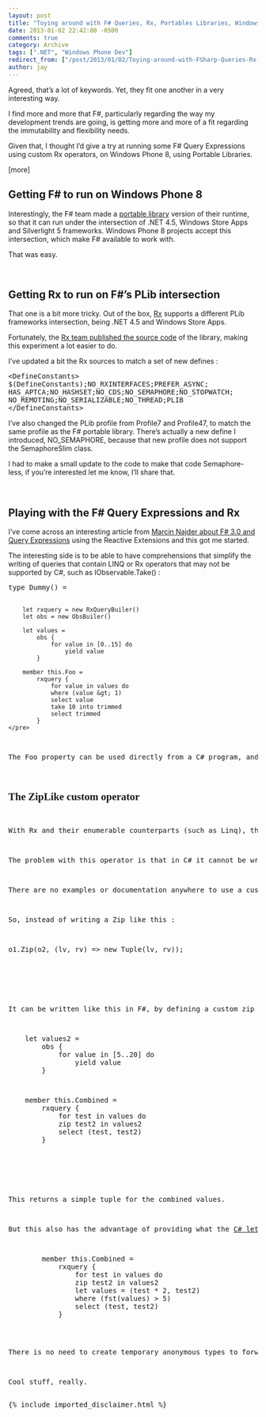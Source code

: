 ```yaml
---
layout: post
title: "Toying around with F# Queries, Rx, Portables Libraries, Windows [Phone] 8 and the Zip operator"
date: 2013-01-02 22:42:00 -0500
comments: true
category: Archive
tags: [".NET", "Windows Phone Dev"]
redirect_from: ["/post/2013/01/02/Toying-around-with-FSharp-Queries-Rx-Portables-Libraries-Windows-Phone-8-and-the-Zip-operator", "/post/2013/01/02/toying-around-with-fsharp-queries-rx-portables-libraries-windows-phone-8-and-the-zip-operator"]
author: jay
---
```

<!-- more -->
<p>Agreed, that&rsquo;s a lot of keywords. Yet, they fit one another in a very interesting way.</p>
<p>I find more and more that F#, particularly regarding the way my development trends are going, is getting more and more of a fit regarding the immutability and flexibility needs.</p>
<p>Given that, I thought I&rsquo;d give a try at running some F# Query Expressions using custom Rx operators, on Windows Phone 8, using Portable Libraries.</p>
<p>[more]</p>
<h2>Getting F# to run on Windows Phone 8</h2>
<p>Interestingly, the F# team made a <a href="http://msdn.microsoft.com/en-us/library/gg597391.aspx">portable library</a>&nbsp;version of their runtime, so that it can run under the intersection of .NET 4.5, Windows Store Apps and Silverlight 5 frameworks. Windows Phone 8 projects accept this intersection, which make F# available to work with.</p>
<p>That was easy.</p>
<p>&nbsp;</p>
<h2>Getting Rx to run on F#&rsquo;s PLib intersection</h2>
<p>That one is a bit more tricky. Out of the box, <a href="http://msdn.microsoft.com/en-us/data/gg577609.aspx">Rx</a>&nbsp;supports a different PLib frameworks intersection, being .NET 4.5 and Windows Store Apps.</p>
<p>Fortunately, the <a href="http://rx.codeplex.com/">Rx team published the source code</a> of the library, making this experiment a lot easier to do.</p>
<p>I&rsquo;ve updated a bit the Rx sources to match a set of new defines :</p>
<pre class="brush: xml">&lt;DefineConstants&gt;
$(DefineConstants);NO_RXINTERFACES;PREFER_ASYNC;
HAS_APTCA;NO_HASHSET;NO_CDS;NO_SEMAPHORE;NO_STOPWATCH;
NO_REMOTING;NO_SERIALIZABLE;NO_THREAD;PLIB
&lt;/DefineConstants&gt;</pre>
<p>I&rsquo;ve also changed the PLib profile&nbsp;from Profile7 and Profile47, to match the same profile as the F# portable library. There&rsquo;s actually a new define I introduced, NO_SEMAPHORE, because that new profile does not support the SemaphoreSlim class.</p>
<p>I had to make a small update to the code to make that code Semaphore-less, if you&rsquo;re interested let me know, I&rsquo;ll share that.</p>
<p>&nbsp;</p>
<h2>Playing with the F# Query Expressions and Rx</h2>
<p>I&rsquo;ve come across an interesting article from <a href="http://mnajder.blogspot.ca/2011/09/when-reactive-framework-meets-f-30.html">Marcin Najder about F# 3.0 and Query Expressions</a> using the Reactive Extensions and this got me started.</p>
<p>The interesting side is to be able to have comprehensions that simplify the writing of queries that contain LINQ or Rx operators that may not be supported by C#, such as IObservable.Take() :</p>
<pre>type Dummy() = 
 
        let rxquery = new RxQueryBuiler()
        let obs = new ObsBuiler()
 
        let values =
            obs {
                for value in [0..15] do
                    yield value
            }
           
        member this.Foo = 
            rxquery {
                for value in values do
                where (value &gt; 1)
                select value
                take 10 into trimmed
                select trimmed 
            }
    </pre>
<p>The Foo property can be used directly from a C# program, and observed like any other IObservable instance.</p>
<h2><span style="font-family: Calibri;">The ZipLike custom operator</span></h2>
<p>With Rx and their enumerable counterparts (such as Linq), the <a href="http://msdn.microsoft.com/en-us/library/system.reactive.linq.observable.zip(v=VS.103).aspx">Zip operator</a> allows to get two streams of values and produce another using each tuple of values.</p>
<p>The problem with this operator is that in C# it cannot be written using the &ldquo;from xx in yy&rdquo;&nbsp;LINQ syntax, because there is no keyword for it, and the language does not allow the creation of new ones (though some are <a href="http://social.msdn.microsoft.com/Forums/en/rx/thread/155cd697-5341-465c-98c3-268793c4a653">trying to get that into future C# versions</a>).</p>
<p>There&nbsp;are no examples or documentation anywhere to use a custom Zip operator (using the <a href="http://msdn.microsoft.com/en-us/library/hh289776.aspx">CustomOperation.IsLikeZip</a>&nbsp;property), so digging a bit into the F# test suite got me started on how to use it.</p>
<p>So, instead of writing a Zip like this :</p>
<pre>o1.Zip(o2, (lv, rv) =&gt; new Tuple(lv, rv));</pre>
<pre>&nbsp;</pre>
<p>It can be written like this in F#, by defining a custom zip operator :</p>
<pre>    let values2 =
        obs {
            for value in [5..20] do
                yield value
        }</pre>
<pre>    member this.Combined = 
        rxquery {
            for test in values do
            zip test2 in values2
            select (test, test2)
        }</pre>
<pre>&nbsp;</pre>
<p>This returns a simple tuple for the combined values.</p>
<p>But this also has the advantage of providing what the <a href="http://msdn.microsoft.com/en-us/library/bb383976(v=VS.100).aspx">C# let keyword</a> does, by creating query variables :</p>
<pre>        member this.Combined = 
            rxquery {
                for test in values do
                zip test2 in values2
                let values = (test * 2, test2)
                where (fst(values) &gt; 5)
                select (test, test2)
            }
    </pre>
<p>There is no need to create temporary anonymous types to forward the state of the query to downstream Rx operators manually.</p>
<p>Cool stuff, really.</p>
{% include imported_disclaimer.html %}
